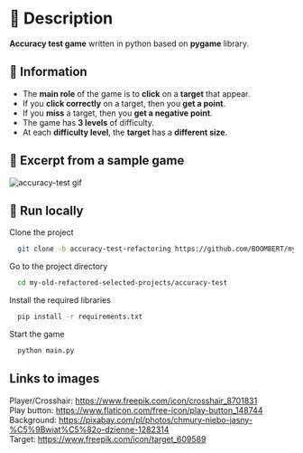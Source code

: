 # 🔹 Description
__Accuracy test game__ written in python based on __pygame__ library.

## 🔹 Information
- The __main role__ of the game is to __click__ on a __target__ that appear.
- If you __click correctly__ on a target, then you __get a point__.
- If you __miss__ a target, then you __get a negative point__.
- The game has __3 levels__ of difficulty.
- At each __difficulty level__, the __target__ has a __different size__.

## 🔹 Excerpt from a sample game
![accuracy-test gif](https://github.com/BOOMBERT/current-game-summoners-runes/assets/111244602/5babcef7-aec0-4414-afb3-dc872b755725)

## 🔹 Run locally
Clone the project
```bash
  git clone -b accuracy-test-refactoring https://github.com/BOOMBERT/my-old-refactored-selected-projects.git
```

Go to the project directory
```bash
  cd my-old-refactored-selected-projects/accuracy-test
```

Install the required libraries
```bash
  pip install -r requirements.txt
```

Start the game
```bash
  python main.py
```

## Links to images
Player/Crosshair: https://www.freepik.com/icon/crosshair_8701831 \
Play button: https://www.flaticon.com/free-icon/play-button_148744 \
Background: https://pixabay.com/pl/photos/chmury-niebo-jasny-%C5%9Bwiat%C5%82o-dzienne-1282314 \
Target: https://www.freepik.com/icon/target_609589
